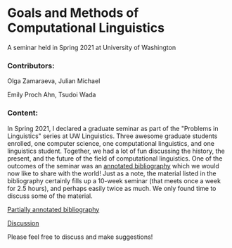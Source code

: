 
# Goals and Methods of Computational Linguistics

A seminar held in Spring 2021 at University of Washington

### Contributors:

Olga Zamaraeva, Julian Michael

Emily Proch Ahn, Tsudoi Wada

### Content:

In Spring 2021, I declared a graduate seminar as part of the "Problems in Linguistics" series at UW Linguistics. Three awesome graduate students enrolled, one computer science, one computational linguistics, and one linguistics student. Together, we had a lot of fun discussing the history, the present, and the future of the field of computational linguistics. One of the outcomes of the seminar was an [annotated bibliography](annotated_bib.md) which we would now like to share with the world! Just as a note, the material listed in the bibliography certainly fills up a 10-week seminar (that meets once a week for 2.5 hours), and perhaps easily twice as much. We only found time to discuss some of the material.

[Partially annotated bibliography](annotated_bib.md)

[Discussion](https://github.com/olzama/CL-seminar/discussions)

Please feel free to discuss and make suggestions! 
